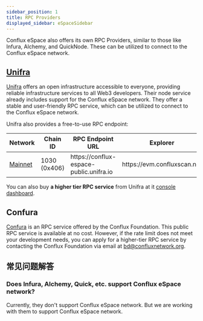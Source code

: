 ```yaml
---
sidebar_position: 1
title: RPC Providers
displayed_sidebar: eSpaceSidebar
---
```


Conflux eSpace also offers its own RPC Providers, similar to those like Infura, Alchemy, and QuickNode. These can be utilized to connect to the Conflux eSpace network.

## [Unifra](https://unifra.io/)

[Unifra](https://unifra.io/) offers an open infrastructure accessible to everyone, providing reliable infrastructure services to all Web3 developers. Their node service already includes support for the Conflux eSpace network.
They offer a stable and user-friendly RPC service, which can be utilized to connect to the Conflux eSpace network.

Unifra also provides a free-to-use RPC endpoint:

| Network             | Chain ID                        | RPC Endpoint URL                         | Explorer                     |
| ------------------- | ------------------------------- | ---------------------------------------- | ---------------------------- |
| [Mainnet](#mainnet) | 1030 (0x406) | https\://conflux-espace-public.unifra.io | https\://evm.confluxscan.net |

You can also buy **a higher tier RPC service** from Unifra at it [console dashboard](https://console.unifra.io/).

## Confura

[Confura](../../network-endpoints) is an RPC service offered by the Conflux Foundation. This public RPC service is available at no cost. However, if the rate limit does not meet your development needs, you can apply for a higher-tier RPC service by contacting the Conflux Foundation via email at [bd@confluxnetwork.org](mailto:bd@confluxnetwork.org).

## 常见问题解答

### Does Infura, Alchemy, Quick, etc. support Conflux eSpace network?

Currently, they don't support Conflux eSpace network. But we are working with them to support Conflux eSpace network.
